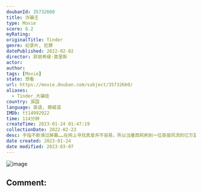 ```yaml
---
doubanId: 35732660
title: 诈骗王
type: Movie
score: 8.2
myRating: 
originalTitle: Tinder
genre: 纪录片, 犯罪
datePublished: 2022-02-02
director: 菲丽希缇·莫里斯
actor: 
author: 
tags: [Movie]
state: 想看
url: https://movie.douban.com/subject/35732660/
aliases:
  - Tinder_大骗徒
country: 英国
language: 英语, 挪威语
IMDb: tt14992922
time: 114分钟
createTime: 2023-01-24 01:47:19
collectionDate: 2022-02-23
desc: 手指不断滑过屏幕……在网上寻找真爱并不容易，所以当塞西莉刷到一位英俊风流的亿万富翁时，她简直不敢相信，实际见面后真人也符合她的理想。但一切终究是黄粱一梦，当她发现这个国际商人满嘴谎言时，为时已晚。他骗...
date created: 2023-01-24
date modified: 2023-03-07
---
```


![image](p2841987393.jpg)

Comment:
---

